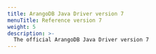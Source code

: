```yaml
---
title: ArangoDB Java Driver version 7
menuTitle: Reference version 7
weight: 5
description: >-
  The official ArangoDB Java Driver version 7
---
```


